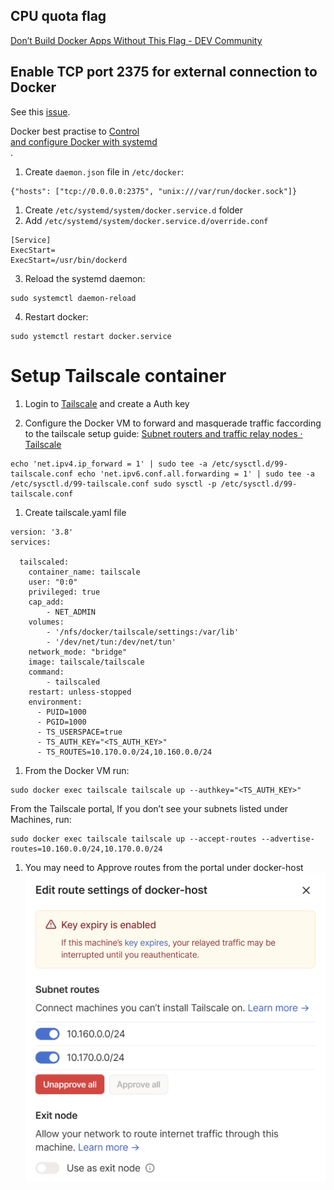 ## CPU quota flag

[Don’t Build Docker Apps Without This Flag - DEV Community](https://dev.to/code42cate/dont-build-docker-apps-without-this-flag-48kg)

## Enable TCP port 2375 for external connection to Docker  

See this [issue](https://github.com/moby/moby/issues/25471).

Docker best practise to [Control  
and configure Docker with systemd  
](https://docs.docker.com/engine/admin/systemd/\#/custom-docker-daemon-options).

1. Create `daemon.json` file in `/etc/docker`:

```Plain
{"hosts": ["tcp://0.0.0.0:2375", "unix:///var/run/docker.sock"]}
```

1. Create `/etc/systemd/system/docker.service.d` folder
2. Add `/etc/systemd/system/docker.service.d/override.conf`

```Plain
[Service]
ExecStart=
ExecStart=/usr/bin/dockerd
```

3. Reload the systemd daemon:

```Plain
sudo systemctl daemon-reload
```

4. Restart docker:

```Plain
sudo ystemctl restart docker.service
```

# Setup Tailscale container

1. Login to [Tailscale](https://login.tailscale.com/admin/settings/keys) and create a Auth key  

2. Configure the Docker VM to forward and masquerade traffic faccording to the tailscale setup guide: [Subnet routers and traffic relay nodes · Tailscale](https://tailscale.com/kb/1019/subnets/?tab=linux\#enable-ip-forwarding)

```Plain
echo 'net.ipv4.ip_forward = 1' | sudo tee -a /etc/sysctl.d/99-tailscale.conf echo 'net.ipv6.conf.all.forwarding = 1' | sudo tee -a /etc/sysctl.d/99-tailscale.conf sudo sysctl -p /etc/sysctl.d/99-tailscale.conf
```

1. Create tailscale.yaml file

```Plain
version: '3.8'
services:

  tailscaled:
    container_name: tailscale
    user: "0:0"
    privileged: true
    cap_add:
        - NET_ADMIN
    volumes:
        - '/nfs/docker/tailscale/settings:/var/lib'
        - '/dev/net/tun:/dev/net/tun'
    network_mode: "bridge"
    image: tailscale/tailscale
    command:
        - tailscaled
    restart: unless-stopped
    environment:
      - PUID=1000
      - PGID=1000
      - TS_USERSPACE=true
      - TS_AUTH_KEY="<TS_AUTH_KEY>"
      - TS_ROUTES=10.170.0.0/24,10.160.0.0/24
```

1. From the Docker VM run:

```Plain
sudo docker exec tailscale tailscale up --authkey="<TS_AUTH_KEY>"
```

From the Tailscale portal, If you don’t see your subnets listed under Machines, run: 

```Plain
sudo docker exec tailscale tailscale up --accept-routes --advertise-routes=10.160.0.0/24,10.170.0.0/24
```

1. You may need to Approve routes from the portal under docker-host    ![GeneralLinuxattachmentsPasted_image_20230714123120](attachments/GeneralLinuxattachmentsPasted_image_20230714123120.png)